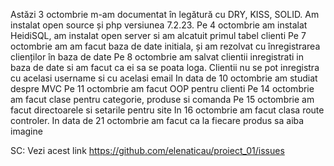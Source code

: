 Astăzi 3 octombrie m-am documentat în legătură cu DRY, KISS, SOLID. Am instalat open source și php versiunea 7.2.23.
Pe 4 octombrie am instalat HeidiSQL, am instalat open server si am alcatuit primul tabel clienti 
Pe 7 octombrie am am facut baza de date initiala, și am rezolvat cu înregistrarea clienților în baza de date
Pe 8 octombrie am salvat clientii inregistrati in baza de date si am facut ca ei sa se poata loga. Clientii nu se pot inregistra cu acelasi username si cu acelasi email
In data de 10 octombrie am studiat despre MVC
Pe 11 octombrie am facut OOP pentru clienti
Pe 14 octombrie am facut clase pentru categorie, produse si comanda
Pe 15 octombrie am facut directoarele si setarile pentru site
In 16 octombrie am facut clasa route controler.
In data de 21 octombrie am facut ca la fiecare produs sa aiba imagine


SC: Vezi acest link https://github.com/elenaticau/proiect_01/issues
